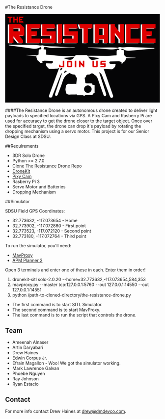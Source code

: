 #The Resistance Drone

![alt text](images/the_resistance_logo.png "The Resistance Logo")

####The Resistance Drone is an autonomous drone created to deliver light payloads to specified locations via GPS. A Pixy Cam and Rasberry Pi are used for accuracy to get the drone closer to the target object. Once over the specified target, the drone can drop it's payload by rotating the dropping mechanism using a servo motor.  This project is for our Senior Design Class at SDSU.



##Requirements

- 3DR Solo Drone
- Python >= 2.7.0 
- [Clone The Resistance Drone Repo](https://github.com/drewhaines/resistance-drone)
- [DroneKit](http://python.dronekit.io/guide/quick_start.html)
- [Pixy Cam](http://charmedlabs.com/default/pixy-cmucam5/)
- Rasberry Pi 3
- Servo Motor and Batteries
- Dropping Mechanism



##Simulator

SDSU Field GPS Coordinates:
- 32.773632, -117.073654 - Home
- 32.773902, -117.072860 - First point
- 32.773523, -117.072120 - Second point
- 32.773180, -117.072764 - Third point

To run the simulator, you'll need:
- [MavProxy](https://erlerobotics.gitbooks.io/erle-robotics-mav-tools-free/content/en/installing_mavproxy.html)
- [APM Planner 2](http://ardupilot.org/planner2/docs/installing-apm-planner-2.html)

Open 3 terminals and enter one of these in each. Enter them in order!

1. dronekit-sitl solo-2.0.20 --home=32.773632,-117.073654,584,353
2. mavproxy.py --master tcp:127.0.0.1:5760 --out 127.0.0.1:14550 --out 127.0.0.1:14551
3. python /path-to-cloned-directory/the-resistance-drone.py

- The first command is to start SITL Simulator.
- The second command is to start MavProxy.
- The last command is to run the script that controls the drone.



## Team

- Ameenah Alnaser
- Artin Daryabari
- Drew Haines
- Edwin Corpus Jr. 
- Efrain Magallon - Woo! We got the simulator working.
- Mark Lawrence Galvan
- Phoebe Nguyen
- Ray Johnson
- Ryan Estacio


## Contact

For more info contact Drew Haines at drew@dmdevco.com.




















